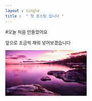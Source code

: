 ```yaml
---
layout : single
title :  " 첫 포스팅 입니다 "
---
```


#오늘 처음   만들었어요

앞으로 조금씩 채워 넣어보겠습니다



<img src="../images/2024-03-19-first/여름,_보라색,_일몰,_풍경,_호수_해안벽지_2560x1440[10wallpaper.com].jpg" alt="여름,_보라색,_일몰,_풍경,_호수_해안벽지_2560x1440[10wallpaper.com]" style="zoom: 25%;" />
